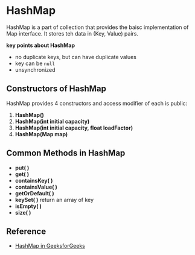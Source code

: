 # HashMap
HashMap is a part of collection that provides the baisc implementation of Map interface. It stores teh data in (Key, Value)
pairs.

**key points about HashMap**
- no duplicate keys, but can have duplicate values
- key can be `null`
- unsynchronized

## Constructors of HashMap

HashMap provides 4 constructors and access modifier of each is public:
1. **HashMap()** 
2. **HashMap(int initial capacity)**
3. **HashMap(int initial capacity, float loadFactor)**
4. **HashMap(Map map)**

##  Common Methods in HashMap
- **put( )**
- **get( )**
- **containsKey( )**
- **containsValue( )**
- **getOrDefault( )**
- **keySet( )**  return an array of key
- **isEmpty( )**
- **size( )**

## Reference
- [HashMap in GeeksforGeeks](https://www.geeksforgeeks.org/java-util-hashmap-in-java/)
